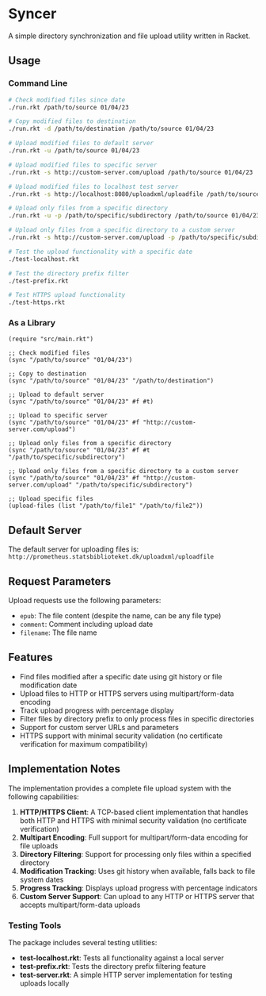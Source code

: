 # Syncer

A simple directory synchronization and file upload utility written in Racket.

## Usage

### Command Line

```bash
# Check modified files since date
./run.rkt /path/to/source 01/04/23

# Copy modified files to destination
./run.rkt -d /path/to/destination /path/to/source 01/04/23

# Upload modified files to default server
./run.rkt -u /path/to/source 01/04/23

# Upload modified files to specific server
./run.rkt -s http://custom-server.com/upload /path/to/source 01/04/23

# Upload modified files to localhost test server
./run.rkt -s http://localhost:8080/uploadxml/uploadfile /path/to/source 01/04/23

# Upload only files from a specific directory
./run.rkt -u -p /path/to/specific/subdirectory /path/to/source 01/04/23

# Upload only files from a specific directory to a custom server
./run.rkt -s http://custom-server.com/upload -p /path/to/specific/subdirectory /path/to/source 01/04/23

# Test the upload functionality with a specific date
./test-localhost.rkt

# Test the directory prefix filter
./test-prefix.rkt

# Test HTTPS upload functionality
./test-https.rkt
```

### As a Library

```racket
(require "src/main.rkt")

;; Check modified files
(sync "/path/to/source" "01/04/23")

;; Copy to destination
(sync "/path/to/source" "01/04/23" "/path/to/destination")

;; Upload to default server
(sync "/path/to/source" "01/04/23" #f #t)

;; Upload to specific server
(sync "/path/to/source" "01/04/23" #f "http://custom-server.com/upload")

;; Upload only files from a specific directory
(sync "/path/to/source" "01/04/23" #f #t "/path/to/specific/subdirectory")

;; Upload only files from a specific directory to a custom server
(sync "/path/to/source" "01/04/23" #f "http://custom-server.com/upload" "/path/to/specific/subdirectory")

;; Upload specific files
(upload-files (list "/path/to/file1" "/path/to/file2"))
```

## Default Server

The default server for uploading files is:
`http://prometheus.statsbiblioteket.dk/uploadxml/uploadfile`

## Request Parameters

Upload requests use the following parameters:
- `epub`: The file content (despite the name, can be any file type)
- `comment`: Comment including upload date
- `filename`: The file name

## Features

- Find files modified after a specific date using git history or file modification date
- Upload files to HTTP or HTTPS servers using multipart/form-data encoding
- Track upload progress with percentage display
- Filter files by directory prefix to only process files in specific directories
- Support for custom server URLs and parameters
- HTTPS support with minimal security validation (no certificate verification for maximum compatibility)

## Implementation Notes

The implementation provides a complete file upload system with the following capabilities:

1. **HTTP/HTTPS Client**: A TCP-based client implementation that handles both HTTP and HTTPS with minimal security validation (no certificate verification)
2. **Multipart Encoding**: Full support for multipart/form-data encoding for file uploads
3. **Directory Filtering**: Support for processing only files within a specified directory
4. **Modification Tracking**: Uses git history when available, falls back to file system dates
5. **Progress Tracking**: Displays upload progress with percentage indicators
6. **Custom Server Support**: Can upload to any HTTP or HTTPS server that accepts multipart/form-data uploads

### Testing Tools

The package includes several testing utilities:

- **test-localhost.rkt**: Tests all functionality against a local server
- **test-prefix.rkt**: Tests the directory prefix filtering feature
- **test-server.rkt**: A simple HTTP server implementation for testing uploads locally
